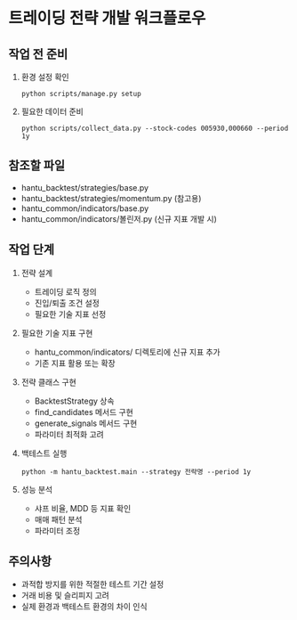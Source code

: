# 트레이딩 전략 개발 워크플로우

## 작업 전 준비
1. 환경 설정 확인
   ```
   python scripts/manage.py setup
   ```

2. 필요한 데이터 준비
   ```
   python scripts/collect_data.py --stock-codes 005930,000660 --period 1y
   ```

## 참조할 파일
- hantu_backtest/strategies/base.py
- hantu_backtest/strategies/momentum.py (참고용)
- hantu_common/indicators/base.py
- hantu_common/indicators/볼린저.py (신규 지표 개발 시)

## 작업 단계
1. 전략 설계
   - 트레이딩 로직 정의
   - 진입/퇴출 조건 설정
   - 필요한 기술 지표 선정

2. 필요한 기술 지표 구현
   - hantu_common/indicators/ 디렉토리에 신규 지표 추가
   - 기존 지표 활용 또는 확장

3. 전략 클래스 구현
   - BacktestStrategy 상속
   - find_candidates 메서드 구현
   - generate_signals 메서드 구현
   - 파라미터 최적화 고려

4. 백테스트 실행
   ```
   python -m hantu_backtest.main --strategy 전략명 --period 1y
   ```

5. 성능 분석
   - 샤프 비율, MDD 등 지표 확인
   - 매매 패턴 분석
   - 파라미터 조정

## 주의사항
- 과적합 방지를 위한 적절한 테스트 기간 설정
- 거래 비용 및 슬리피지 고려
- 실제 환경과 백테스트 환경의 차이 인식 